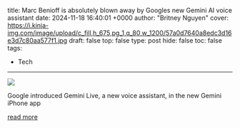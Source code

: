 title: Marc Benioff is absolutely blown away by Googles new Gemini AI voice assistant
date: 2024-11-18 16:40:01 +0000
author: "Britney Nguyen"
cover: https://i.kinja-img.com/image/upload/c_fill,h_675,pg_1,q_80,w_1200/57a0d7640a8edc3d16e3d7c80aa577f1.jpg
draft: false
top: false
type: post
hide: false
toc: false
tags:
  - Tech
---

![](https://i.kinja-img.com/image/upload/c_fill,h_675,pg_1,q_80,w_1200/57a0d7640a8edc3d16e3d7c80aa577f1.jpg)

Google introduced Gemini Live, a new voice assistant, in the new Gemini iPhone app

[read more](https://qz.com/marc-benioff-blown-away-google-gemini-ai-voice-assist-1851701720)

